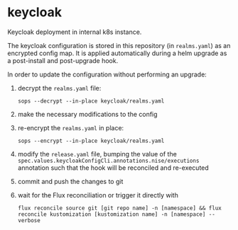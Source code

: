 # keycloak

Keycloak deployment in internal k8s instance.

The keycloak configuration is stored in this repository (in `realms.yaml`) as an encrypted config map. It is applied
automatically during a helm upgrade as a post-install and post-upgrade hook.

In order to update the configuration without performing an upgrade:

1. decrypt the `realms.yaml` file:

    ```
    sops --decrypt --in-place keycloak/realms.yaml
    ```

2. make the necessary modifications to the config
3. re-encrypt the `realms.yaml` in place:

    ```
    sops --encrypt --in-place keycloak/realms.yaml
    ```

4. modify the `release.yaml` file, bumping the value of the `spec.values.keycloakConfigCli.annotations.nise/executions`
   annotation such that the hook will be reconciled and re-executed
5. commit and push the changes to git
6. wait for the Flux reconciliation or trigger it directly with

    ```
    flux reconcile source git [git repo name] -n [namespace] && flux reconcile kustomization [kustomization name] -n [namespace] --verbose
    ```